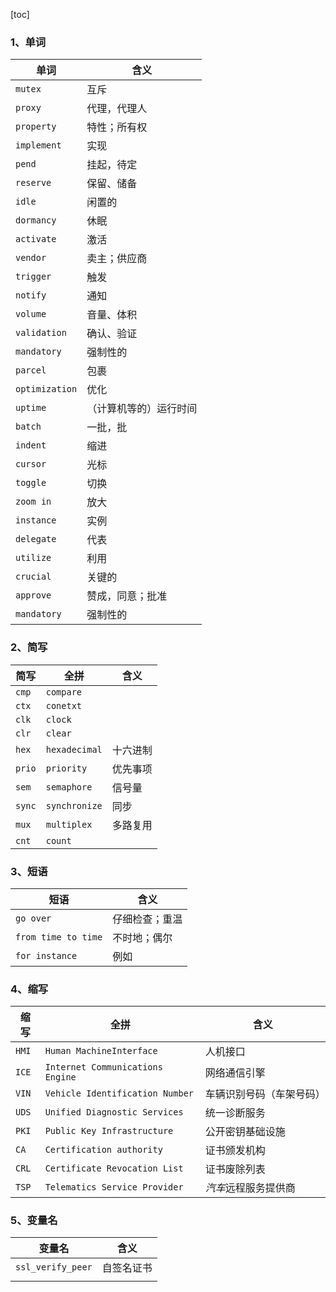 [toc]

### 1、单词

|单词 |含义 |
|--- | --- |
| `mutex`           | 互斥                    |
| `proxy`            | 代理，代理人   |
| `property`     | 特性；所有权    |
| `implement`| 实现                      |
| `pend` | 挂起，待定        |
| `reserve`        | 保留、储备        |
| `idle`                | 闲置的                 |
| `dormancy` | 休眠 |
| `activate` | 激活 |
| `vendor` | 卖主；供应商 |
| `trigger` | 触发 |
| `notify` | 通知 |
| `volume` | 音量、体积 |
| `validation` | 确认、验证 |
| `mandatory` | 强制性的 |
| `parcel` | 包裹 |
| `optimization` | 优化 |
| `uptime` | （计算机等的）运行时间 |
| `batch` | 一批，批 |
| `indent` | 缩进 |
| `cursor` | 光标 |
| `toggle` | 切换 |
| `zoom in` | 放大 |
| `instance` | 实例 |
| `delegate` | 代表 |
| `utilize` | 利用 |
| `crucial` | 关键的 |
| `approve` | 赞成，同意；批准 |
| `mandatory` | 强制性的 |

### 2、简写

| 简写 | 全拼 | 含义 |
| ---- | ---- | ---- |
| `cmp` | `compare` 	   |                     |
| `ctx`    |`conetxt`    		 |                     |
| `clk`    |`clock`					|                     |
| `clr`     |`clear`				  |                     |
| `hex`   |`hexadecimal`  | 十六进制  |
| `prio`  |`priority`       	  | 优先事项  |
| `sem`  |`semaphore`     | 信号量      |
| `sync` |`synchronize`    | 同步           |
| `mux`  |`multiplex`         | 多路复用  |
| `cnt` |`count` |  |

### 3、短语

| 短语                | 含义           |
| ------------------- | -------------- |
| `go over`           | 仔细检查；重温 |
| `from time to time` | 不时地；偶尔   |
| `for instance`      | 例如           |

### 4、缩写

| 缩写  | 全拼                             | 含义                     |
| ----- | -------------------------------- | ------------------------ |
| `HMI` | `Human MachineInterface`         | 人机接口                 |
| `ICE` | `Internet Communications Engine` | 网络通信引擎             |
| `VIN` | `Vehicle Identification Number`  | 车辆识别号码（车架号码） |
| `UDS` | `Unified Diagnostic Services`    | 统一诊断服务             |
| `PKI` | `Public Key Infrastructure`      | 公开密钥基础设施         |
| `CA`  | `Certification authority`        | 证书颁发机构             |
| `CRL` | `Certificate Revocation List`    | 证书废除列表             |
| `TSP` | `Telematics Service Provider`    | *汽车*远程服务提供商     |

### 5、变量名

| 变量名 | 含义     |
| ----------------- |  -------- |
| `ssl_verify_peer` |  自签名证书 |
|  |  |

​	

